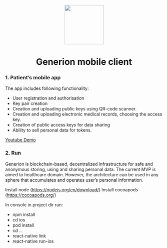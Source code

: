 <p align="center">
  <img
    src="https://avatars2.githubusercontent.com/u/36809299?s=200&v=4"
    width="125px;">
</p>

<h1 align="center">Generion mobile client</h1>

### 1.	Patient’s mobile app

The app includes following functionality:
- User registration and authorisation
- Key pair creation
- Creation and uploading public keys using QR-code scanner. 
- Creation and uploading electronic medical records, choosing the access key. 
- Creation of public access keys for data sharing 
- Ability to sell personal data for tokens.

[Youtube Demo](https://youtu.be/srqRs5rSh3k)



### 2.	Run

Generion is blockchain-based, decentralized infrastructure for safe and anonymous storing, using and sharing personal data. The current MVP is aimed to healthcare domain. However, the architecture can be used in any sphere that accumulates and operates user’s personal information.

Install node (https://nodejs.org/en/download/)
Install cocoapods (https://cocoapods.org/)

In console in project dir run:
- npm install
- cd ios
- pod install
- cd ..
- react-native link
- react-native run-ios
